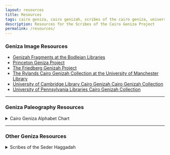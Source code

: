 ```yaml
---
layout: resources
title: Resources
tags: cairo geniza, cairo genizah, scribes of the cairo geniza, university of pennsylvania, judaica dh, judaicadh, judaica digital humanities
description: Resources for the Scribes of the Cairo Geniza Project
permalink: /resources/
---
```


### Geniza Image Resources

- [Genizah Fragments at the Bodleian Libraries](https://genizah.bodleian.ox.ac.uk/)
- [Princeton Geniza Project](https://geniza.princeton.edu/pgp/index.php?a=image)
- [The Friedberg Genizah Project](https://fjms.genizah.org/?lang=eng)
- [The Rylands Cairo Genizah Collection at the University of Manchester Library](http://www.rylandsgenizah.org/)
- [University of Cambridge Library Cairo Genizah Cairo Genizah Collection](https://cudl.lib.cam.ac.uk/collections/genizah)
- [University of Pennsylvania Libraries Cairo Genizah Collection](http://openn.library.upenn.edu/html/genizah_contents.html)

--- 

### Geniza Paleography Resources
 
<details>
    <summary>Cairo Geniza Alphabet Chart</summary>
<ul><li><a href="https://github.com/judaicadh/cairogeniza/tree/master/_docs/Eckstein%20Alephbet%20Chart" target="_blank">Click here to download the chart.</a></li>
 <li>A chart of different Hebrew script types found in the Geniza. Created by Laura Newman Eckstein with help from Dr. Judith Olszowy-Schlanger.</li></ul>
    <p><a href="https://github.com/judaicadh/cairogeniza/tree/master/_docs/Eckstein%20Alephbet%20Chart" target="_blank"><img src="../img/alephbets.png" alt="Alephbets" class="responsive"></a></p>
    </details>

---

### Other Geniza Resources

<details>
    <summary>Scribes of the Seder Haggadah</summary>
    <p><ul><li><a href="https://www.sefaria.org/sheets/105137">Explore the Haggadah</a></li>
    <li><a href="https://medium.com/@judaicadh/sederscribes-1866981146e6" target="_blank">Read the blog post introducing the Haggadah</a></li>
     <li><a href="https://github.com/judaicadh/sederscribess" target="_blank">Get the list of Geniza Fragment sources and images we used for each section of the Haggadah</a></li></ul>
    